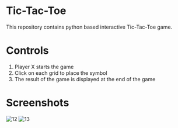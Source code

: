 # Tic-Tac-Toe

This repository contains python based interactive Tic-Tac-Toe game.

# Controls

1. Player X starts the game
2. Click on each grid to place the symbol
3. The result of the game is displayed at the end of the game


# Screenshots
![12](https://github.com/Eric-Sparda/Tic-Tac-Toe/assets/36969229/28752ab6-30d4-425e-a68c-01264383b146)
![13](https://github.com/Eric-Sparda/Tic-Tac-Toe/assets/36969229/50d3cb3c-8d2a-459c-ad31-1f6a49fd9a83)
